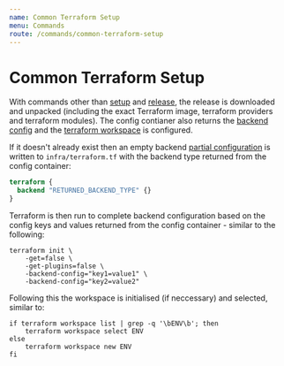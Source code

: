 ```yaml
---
name: Common Terraform Setup
menu: Commands
route: /commands/common-terraform-setup
---
```


# Common Terraform Setup

With commands other than [setup](setup) and [release](release), the release is downloaded and unpacked
(including the exact Terraform image, terraform providers and terraform modules). The config contianer
also returns the [backend config](https://www.terraform.io/docs/backends/index.html) and the
[terraform workspace](https://www.terraform.io/docs/state/workspaces.html) is configured.

If it doesn't already exist then an empty backend [partial configuration](https://www.terraform.io/docs/backends/config.html#partial-configuration) is written to `infra/terraform.tf` with the backend type returned from the config container:

```terraform
terraform {
  backend "RETURNED_BACKEND_TYPE" {}
}
```

Terraform is then run to complete backend configuration based on the config keys and values returned from the config container - similar to the following:

```shell
terraform init \
    -get=false \
    -get-plugins=false \
    -backend-config="key1=value1" \
    -backend-config="key2=value2"
```

Following this the workspace is initialised (if neccessary) and selected, similar to:

```shell
if terraform workspace list | grep -q '\bENV\b'; then
    terraform workspace select ENV
else
    terraform workspace new ENV
fi
```

